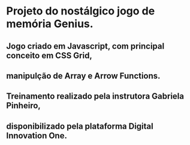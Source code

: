 # Projeto do nostálgico jogo  de memória Genius. 

## Jogo criado em Javascript, com principal conceito em CSS Grid, 
## manipulção de Array e Arrow Functions.

## Treinamento realizado pela instrutora Gabriela Pinheiro,
## disponibilizado pela plataforma Digital Innovation One.


